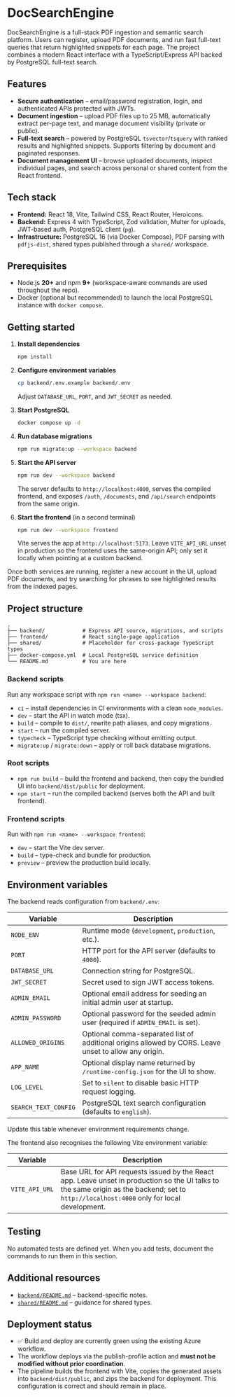 # DocSearchEngine

DocSearchEngine is a full-stack PDF ingestion and semantic search platform. Users can register, upload PDF documents, and run fast full-text queries that return highlighted snippets for each page. The project combines a modern React interface with a TypeScript/Express API backed by PostgreSQL full-text search.

## Features
- **Secure authentication** – email/password registration, login, and authenticated APIs protected with JWTs.
- **Document ingestion** – upload PDF files up to 25&nbsp;MB, automatically extract per-page text, and manage document visibility (private or public).
- **Full-text search** – powered by PostgreSQL `tsvector`/`tsquery` with ranked results and highlighted snippets. Supports filtering by document and paginated responses.
- **Document management UI** – browse uploaded documents, inspect individual pages, and search across personal or shared content from the React frontend.

## Tech stack
- **Frontend:** React 18, Vite, Tailwind CSS, React Router, Heroicons.
- **Backend:** Express 4 with TypeScript, Zod validation, Multer for uploads, JWT-based auth, PostgreSQL client (`pg`).
- **Infrastructure:** PostgreSQL 16 (via Docker Compose), PDF parsing with `pdfjs-dist`, shared types published through a `shared/` workspace.

## Prerequisites
- Node.js **20+** and npm **9+** (workspace-aware commands are used throughout the repo).
- Docker (optional but recommended) to launch the local PostgreSQL instance with `docker compose`.

## Getting started
1. **Install dependencies**
   ```bash
   npm install
   ```

2. **Configure environment variables**
   ```bash
   cp backend/.env.example backend/.env
   ```
   Adjust `DATABASE_URL`, `PORT`, and `JWT_SECRET` as needed.

3. **Start PostgreSQL**
   ```bash
   docker compose up -d
   ```

4. **Run database migrations**
   ```bash
   npm run migrate:up --workspace backend
   ```

5. **Start the API server**
   ```bash
   npm run dev --workspace backend
   ```
   The server defaults to `http://localhost:4000`, serves the compiled frontend, and exposes `/auth`, `/documents`, and `/api/search` endpoints from the same origin.

6. **Start the frontend** (in a second terminal)
   ```bash
   npm run dev --workspace frontend
   ```
   Vite serves the app at `http://localhost:5173`.
   Leave `VITE_API_URL` unset in production so the frontend uses the same-origin API; only set it locally when pointing at a custom backend.

Once both services are running, register a new account in the UI, upload PDF documents, and try searching for phrases to see highlighted results from the indexed pages.

## Project structure
```
.
├── backend/            # Express API source, migrations, and scripts
├── frontend/           # React single-page application
├── shared/             # Placeholder for cross-package TypeScript types
├── docker-compose.yml  # Local PostgreSQL service definition
└── README.md           # You are here
```

### Backend scripts
Run any workspace script with `npm run <name> --workspace backend`:
- `ci` – install dependencies in CI environments with a clean `node_modules`.
- `dev` – start the API in watch mode (tsx).
- `build` – compile to `dist/`, rewrite path aliases, and copy migrations.
- `start` – run the compiled server.
- `typecheck` – TypeScript type checking without emitting output.
- `migrate:up` / `migrate:down` – apply or roll back database migrations.

### Root scripts
- `npm run build` – build the frontend and backend, then copy the bundled UI into `backend/dist/public` for deployment.
- `npm start` – run the compiled backend (serves both the API and built frontend).

### Frontend scripts
Run with `npm run <name> --workspace frontend`:
- `dev` – start the Vite dev server.
- `build` – type-check and bundle for production.
- `preview` – preview the production build locally.

## Environment variables
The backend reads configuration from `backend/.env`:

| Variable | Description |
| --- | --- |
| `NODE_ENV` | Runtime mode (`development`, `production`, etc.). |
| `PORT` | HTTP port for the API server (defaults to `4000`). |
| `DATABASE_URL` | Connection string for PostgreSQL. |
| `JWT_SECRET` | Secret used to sign JWT access tokens. |
| `ADMIN_EMAIL` | Optional email address for seeding an initial admin user at startup. |
| `ADMIN_PASSWORD` | Optional password for the seeded admin user (required if `ADMIN_EMAIL` is set). |
| `ALLOWED_ORIGINS` | Optional comma-separated list of additional origins allowed by CORS. Leave unset to allow any origin. |
| `APP_NAME` | Optional display name returned by `/runtime-config.json` for the UI to show. |
| `LOG_LEVEL` | Set to `silent` to disable basic HTTP request logging. |
| `SEARCH_TEXT_CONFIG` | PostgreSQL text search configuration (defaults to `english`). |

Update this table whenever environment requirements change.

The frontend also recognises the following Vite environment variable:

| Variable | Description |
| --- | --- |
| `VITE_API_URL` | Base URL for API requests issued by the React app. Leave unset in production so the UI talks to the same origin as the backend; set to `http://localhost:4000` only for local development. |

## Testing
No automated tests are defined yet. When you add tests, document the commands to run them in this section.

## Additional resources
- [`backend/README.md`](backend/README.md) – backend-specific notes.
- [`shared/README.md`](shared/README.md) – guidance for shared types.

## Deployment status
- ✅ Build and deploy are currently green using the existing Azure workflow.
- The workflow deploys via the publish-profile action and **must not be modified without prior coordination**.
- The pipeline builds the frontend with Vite, copies the generated assets into `backend/dist/public`, and zips the backend for deployment. This configuration is correct and should remain in place.

